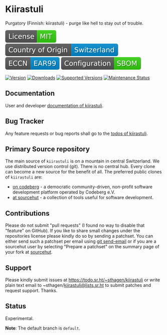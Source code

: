 # Kiirastuli

Purgatory (Finnish: kiirastuli) - purge like hell to stay out of trouble.

[![License](docs/badges/license-spdx-mit.svg)](https://git.sr.ht/~sthagen/kiirastuli/tree/default/item/LICENSE)
[![Country of Origin](docs/badges/country-of-origin-name-switzerland-neutral.svg)](https://git.sr.ht/~sthagen/kiirastuli/tree/default/item/COUNTRY-OF-ORIGIN)
[![Export Classification Control Number (ECCN)](docs/badges/export-control-classification-number_eccn-ear99-neutral.svg)](https://git.sr.ht/~sthagen/kiirastuli/tree/default/item/EXPORT-CONTROL-CLASSIFICATION-NUMBER)
[![Configuration](docs/badges/configuration-sbom.svg)](https://git.sr.ht/~sthagen/kiirastuli/tree/default/item/docs/third-party/README.md)

[![Version](https://img.shields.io/pypi/v/kiirastuli.svg?style=flat)](https://pypi.python.org/pypi/kiirastuli/)
[![Downloads](https://static.pepy.tech/badge/kiirastuli/month)](https://pepy.tech/project/kiirastuli)
[![Supported Versions](https://img.shields.io/pypi/pyversions/kiirastuli.svg?style=flat)](https://pypi.python.org/pypi/kiirastuli/)
[![Maintenance Status](https://img.shields.io/github/commit-activity/y/sthagen/kiirastuli.svg?style=flat)](https://git.sr.ht/~sthagen/kiirastuli/log)

## Documentation

User and developer [documentation of kiirastuli](https://codes.dilettant.life/docs/kiirastuli).

## Bug Tracker

Any feature requests or bug reports shall go to the [todos of kiirastuli](https://todo.sr.ht/~sthagen/kiirastuli).

## Primary Source repository

The main source of `kiirastuli` is on a mountain in central Switzerland.
We use distributed version control (git).
There is no central hub.
Every clone can become a new source for the benefit of all.
The preferred public clones of `kiirastuli` are:

* [on codeberg](https://codeberg.org/sthagen/kiirastuli) - a democratic community-driven, non-profit software development platform operated by Codeberg e.V.
* [at sourcehut](https://git.sr.ht/~sthagen/kiirastuli) - a collection of tools useful for software development.

## Contributions

Please do not submit "pull requests" (I found no way to disable that "feature" on GitHub).
If you like to share small changes under the repositories license please kindly do so by sending a patchset.
You can either send such a patchset per email using [git send-email](https://git-send-email.io) or 
if you are a sourcehut user by selecting "Prepare a patchset" on the summary page of your fork at [sourcehut](https://git.sr.ht/).

## Support

Please kindly submit issues at https://todo.sr.ht/~sthagen/kiirastuli or write plain text email to ~sthagen/kiirastuli@lists.sr.ht to submit patches and request support. Thanks.

## Status

Experimental.

**Note**: The default branch is `default`.
